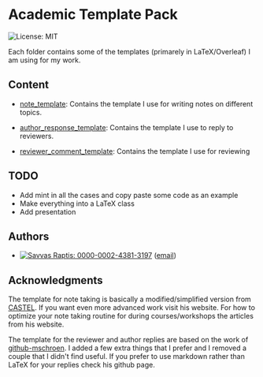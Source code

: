 # Academic Template Pack
![License: MIT](https://img.shields.io/badge/License-MIT-blue.svg)

Each folder contains some of the templates (primarely in LaTeX/Overleaf) I am using for my work.

## Content
* [note_template](note_template): Contains the template I use for writing notes on different topics.

* [author_response_template](author_response_template): Contains the template I use to reply to reviewers.

* [reviewer_comment_template](reviewer_comment_template): Contains the template I use for reviewing


## TODO
* Add mint in all the cases and copy paste some code as an example
* Make everything into a LaTeX class
* Add presentation

## Authors

* [![Savvas Raptis: 0000-0002-4381-3197](https://img.shields.io/badge/Savvas%20Raptis-0000--0002--4381--3197-green?style=flat&logo=orcid)](https://orcid.org/0000-0002-4381-3197)  ([email](mailto:savvra@kth.se))

## Acknowledgments
The template for note taking is basically a modified/simplified version from [CASTEL](https://castel.dev/). If you want even more advanced work visit his website. For how to optimize your note taking routine for during courses/workshops the articles from his website.

The template for the reviewer and author replies are based on the work of [github-mschroen](https://github.com/mschroen/review_response_letter). I added a few extra things that I prefer and I removed a couple that I didn't find useful. If you prefer to use markdown rather than LaTeX for your replies check his github page.
